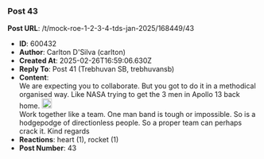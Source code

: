 ### Post 43
**Post URL**: /t/mock-roe-1-2-3-4-tds-jan-2025/168449/43
- **ID**: 600432
- **Author**: Carlton D'Silva (carlton)
- **Created At**: 2025-02-26T16:59:06.630Z
- **Reply To**: Post 41 (Trebhuvan SB, trebhuvansb)
- **Content**:  
  We are expecting you to collaborate. But you got to do it in a methodical organised way. Like NASA trying to get the 3 men in Apollo 13 back home. <img src="https://emoji.discourse-cdn.com/google/wink.png?v=12" title=":wink:" class="emoji" alt=":wink:" loading="lazy" width="20" height="20"><br>
Work together like a team. One man band is tough or impossible. So is a hodgepodge of directionless people. So a proper team can perhaps crack it.
Kind regards
- **Reactions**: heart (1), rocket (1)
- **Post Number**: 43

